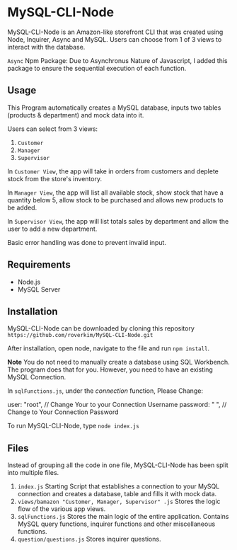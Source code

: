 # MySQL-CLI-Node

MySQL-CLI-Node is an Amazon-like storefront CLI that was created using Node, Inquirer, Async and MySQL. Users can choose from 1 of 3 views to interact with the database.

`Async` Npm Package: Due to Asynchronus Nature of Javascript, I added this package to ensure the sequential execution of each function.


## Usage

This Program automatically creates a MySQL database, inputs two tables (products & department) and mock data into it.

Users can select from 3 views:
1. `Customer`
2. `Manager`
3. `Supervisor`

In `Customer View`, the app will take in orders from customers and deplete stock from the store's inventory.

In `Manager View`, the app will list all available stock, show stock that have a quantity below 5, allow stock to be purchased and allows new products to be added.

In `Supervisor View`, the app will list totals sales by department and allow the user to add a new department.


Basic error handling was done to prevent invalid input.

## Requirements
- Node.js
- MySQL Server

## Installation

MySQL-CLI-Node can be downloaded by cloning this repository `https://github.com/roverkim/MySQL-CLI-Node.git`

After installation, open node, navigate to the file and run `npm install`.

**Note** You do not need to manually create a database using SQL Workbench. The program does that for you. However, you need to have an existing MySQL Connection.

In `sqlFunctions.js`, under the *connection* function, Please Change:

user: "root", // Change Your to your Connection Username
password: " ", // Change to Your Connection Password

To run MySQL-CLI-Node, type `node index.js`


## Files

Instead of grouping all the code in one file, MySQL-CLI-Node has been split into multiple files.

1. `index.js` Starting Script that establishes a connection to your MySQL connection and creates a database, table and fills it with mock data.
2. `views/bamazon "Customer, Manager, Supervisor" .js` Stores the logic flow of the various app views.
3. `sqlFunctions.js` Stores the main logic of the entire application. Contains MySQL query functions, inquirer functions and other miscellaneous functions.
4. `question/questions.js` Stores inquirer questions.
